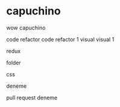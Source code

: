 # capuchino

wow capuchino

code refactor
code refactor 1
visual
visual 1

redux

folder

css

deneme

pull request deneme

